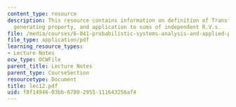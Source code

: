 ```yaml
---
content_type: resource
description: This resource contains information on definition of Transforms, moment
  generating property, and application to sums of independent R.V.s.
file: /media/courses/6-041-probabilistic-systems-analysis-and-applied-probability-spring-2006/f8f1494603bb67802955111643256af4_lec12.pdf
file_type: application/pdf
learning_resource_types:
- Lecture Notes
ocw_type: OCWFile
parent_title: Lecture Notes
parent_type: CourseSection
resourcetype: Document
title: lec12.pdf
uid: f8f14946-03bb-6780-2955-111643256af4
---
```

